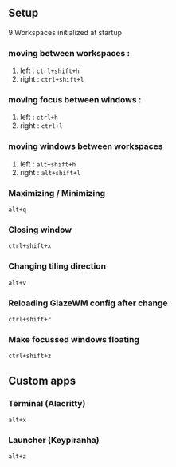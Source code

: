 ## Setup

9 Workspaces initialized at startup

### moving between workspaces : 
  1. left : `ctrl+shift+h`
  2. right : `ctrl+shift+l`

### moving focus between windows :
  1. left : `ctrl+h`
  2. right : `ctrl+l`

### moving windows between workspaces
  1. left : `alt+shift+h`
  2. right : `alt+shift+l`

### Maximizing / Minimizing 
  `alt+q`

### Closing window
  `ctrl+shift+x`

### Changing tiling direction
  `alt+v`

### Reloading GlazeWM config after change
  `ctrl+shift+r`

### Make focussed windows floating
  `ctrl+shift+z`

## Custom apps

### Terminal (Alacritty)
  `alt+x`

### Launcher (Keypiranha)
  `alt+z`





